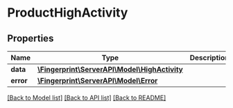 # ProductHighActivity

## Properties
Name | Type | Description | Notes
------------ | ------------- | ------------- | -------------
**data** | [**\Fingerprint\ServerAPI\Model\HighActivity**](HighActivity.md) |  | [optional] 
**error** | [**\Fingerprint\ServerAPI\Model\Error**](Error.md) |  | [optional] 

[[Back to Model list]](../../README.md#documentation-for-models) [[Back to API list]](../../README.md#documentation-for-api-endpoints) [[Back to README]](../../README.md)

